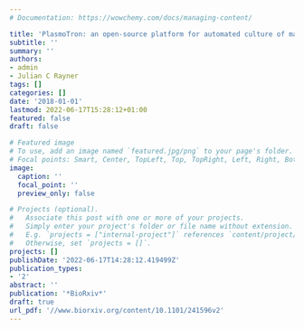 ```yaml
---
# Documentation: https://wowchemy.com/docs/managing-content/

title: 'PlasmoTron: an open-source platform for automated culture of malaria parasites'
subtitle: ''
summary: ''
authors:
- admin
- Julian C Rayner
tags: []
categories: []
date: '2018-01-01'
lastmod: 2022-06-17T15:28:12+01:00
featured: false
draft: false

# Featured image
# To use, add an image named `featured.jpg/png` to your page's folder.
# Focal points: Smart, Center, TopLeft, Top, TopRight, Left, Right, BottomLeft, Bottom, BottomRight.
image:
  caption: ''
  focal_point: ''
  preview_only: false

# Projects (optional).
#   Associate this post with one or more of your projects.
#   Simply enter your project's folder or file name without extension.
#   E.g. `projects = ["internal-project"]` references `content/project/deep-learning/index.md`.
#   Otherwise, set `projects = []`.
projects: []
publishDate: '2022-06-17T14:28:12.419499Z'
publication_types:
- '2'
abstract: ''
publication: '*BioRxiv*'
draft: true
url_pdf: '//www.biorxiv.org/content/10.1101/241596v2'
---
```

